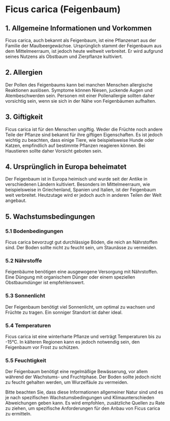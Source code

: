 # Ficus carica (Feigenbaum)

## 1. Allgemeine Informationen und Vorkommen
Ficus carica, auch bekannt als Feigenbaum, ist eine Pflanzenart aus der Familie der Maulbeergewächse. Ursprünglich stammt der Feigenbaum aus dem Mittelmeerraum, ist jedoch heute weltweit verbreitet. Er wird aufgrund seines Nutzens als Obstbaum und Zierpflanze kultiviert.

## 2. Allergien
Der Pollen des Feigenbaums kann bei manchen Menschen allergische Reaktionen auslösen. Symptome können Niesen, juckende Augen und Atembeschwerden sein. Personen mit einer Pollenallergie sollten daher vorsichtig sein, wenn sie sich in der Nähe von Feigenbäumen aufhalten.

## 3. Giftigkeit
Ficus carica ist für den Menschen ungiftig. Weder die Früchte noch andere Teile der Pflanze sind bekannt für ihre giftigen Eigenschaften. Es ist jedoch wichtig zu beachten, dass einige Tiere, wie beispielsweise Hunde oder Katzen, empfindlich auf bestimmte Pflanzen reagieren können. Bei Haustieren sollte daher Vorsicht geboten sein.

## 4. Ursprünglich in Europa beheimatet
Der Feigenbaum ist in Europa heimisch und wurde seit der Antike in verschiedenen Ländern kultiviert. Besonders im Mittelmeerraum, wie beispielsweise in Griechenland, Spanien und Italien, ist der Feigenbaum weit verbreitet. Heutzutage wird er jedoch auch in anderen Teilen der Welt angebaut.

## 5. Wachstumsbedingungen
### 5.1 Bodenbedingungen
Ficus carica bevorzugt gut durchlässige Böden, die reich an Nährstoffen sind. Der Boden sollte nicht zu feucht sein, um Staunässe zu vermeiden.

### 5.2 Nährstoffe
Feigenbäume benötigen eine ausgewogene Versorgung mit Nährstoffen. Eine Düngung mit organischem Dünger oder einem speziellen Obstbaumdünger ist empfehlenswert.

### 5.3 Sonnenlicht
Der Feigenbaum benötigt viel Sonnenlicht, um optimal zu wachsen und Früchte zu tragen. Ein sonniger Standort ist daher ideal.

### 5.4 Temperaturen
Ficus carica ist eine winterharte Pflanze und verträgt Temperaturen bis zu -15°C. In kälteren Regionen kann es jedoch notwendig sein, den Feigenbaum vor Frost zu schützen.

### 5.5 Feuchtigkeit
Der Feigenbaum benötigt eine regelmäßige Bewässerung, vor allem während der Wachstums- und Fruchtphase. Der Boden sollte jedoch nicht zu feucht gehalten werden, um Wurzelfäule zu vermeiden.

Bitte beachten Sie, dass diese Informationen allgemeiner Natur sind und es je nach spezifischen Wachstumsbedingungen und Klimaunterschieden Abweichungen geben kann. Es wird empfohlen, zusätzliche Quellen zu Rate zu ziehen, um spezifische Anforderungen für den Anbau von Ficus carica zu ermitteln.
